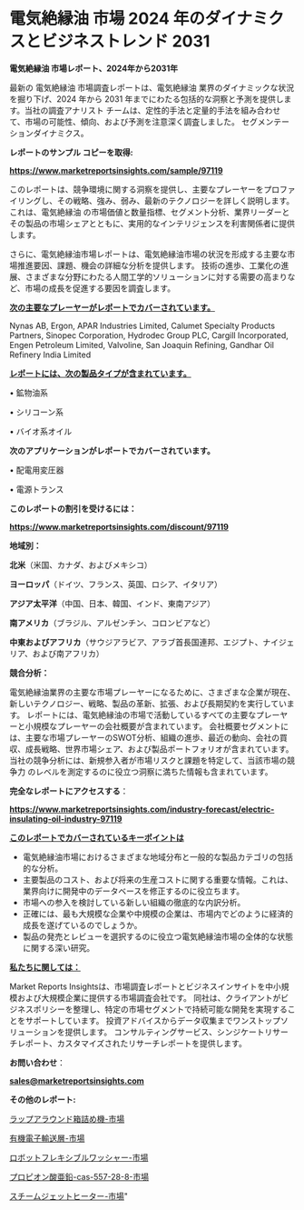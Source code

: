 # 電気絶縁油 市場 2024 年のダイナミクスとビジネストレンド 2031

<strong>電気絶縁油 市場レポート、2024年から2031年</strong>

最新の 電気絶縁油 市場調査レポートは、電気絶縁油 業界のダイナミックな状況を掘り下げ、2024 年から 2031 年までにわたる包括的な洞察と予測を提供します。当社の調査アナリスト チームは、定性的手法と定量的手法を組み合わせて、市場の可能性、傾向、および予測を注意深く調査しました。 セグメンテーションダイナミクス。



<strong>レポートのサンプル コピーを取得:</strong> <a href=https://www.marketreportsinsights.com/sample/97119>

<strong><u>https://www.marketreportsinsights.com/sample/97119</u></strong></a>

このレポートは、競争環境に関する洞察を提供し、主要なプレーヤーをプロファイリングし、その戦略、強み、弱み、最新のテクノロジーを詳しく説明します。 これは、電気絶縁油 の市場価値と数量指標、セグメント分析、業界リーダーとその製品の市場シェアとともに、実用的なインテリジェンスを利害関係者に提供します。

さらに、電気絶縁油市場レポートは、電気絶縁油市場の状況を形成する主要な市場推進要因、課題、機会の詳細な分析を提供します。 技術の進歩、工業化の進展、さまざまな分野にわたる人間工学的ソリューションに対する需要の高まりなど、市場の成長を促進する要因を調査します。



<strong><u>次の主要なプレーヤーがレポートでカバーされています。</u></strong>

Nynas AB, Ergon, APAR Industries Limited, Calumet Specialty Products Partners, Sinopec Corporation, Hydrodec Group PLC, Cargill Incorporated, Engen Petroleum Limited, Valvoline, San Joaquin Refining, Gandhar Oil Refinery India Limited



<strong><u><b>レポートには、次の製品タイプが含まれています。</b></u></strong>

• 鉱物油系

• シリコーン系

• バイオ系オイル



<strong><b>次のアプリケーションがレポートでカバーされています。</b></strong>

• 配電用変圧器

• 電源トランス



<strong><b>このレポートの割引を受けるには：</b></strong><a href=https://www.marketreportsinsights.com/discount/97119>

<strong><u>https://www.marketreportsinsights.com/discount/97119</u></strong></a>



<strong>地域別：</strong>



<strong>北米</strong>（米国、カナダ、およびメキシコ）



<strong>ヨーロッパ</strong>（ドイツ、フランス、英国、ロシア、イタリア）



<strong>アジア太平洋</strong>（中国、日本、韓国、インド、東南アジア）



<strong>南アメリカ</strong>（ブラジル、アルゼンチン、コロンビアなど）



<strong>中東およびアフリカ</strong>（サウジアラビア、アラブ首長国連邦、エジプト、ナイジェリア、および南アフリカ）



<strong>競合分析：</strong>

電気絶縁油業界の主要な市場プレーヤーになるために、さまざまな企業が現在、新しいテクノロジー、戦略、製品の革新、拡張、および長期契約を実行しています。 レポートには、電気絶縁油の市場で活動しているすべての主要なプレーヤーと小規模なプレーヤーの会社概要が含まれています。 会社概要セグメントには、主要な市場プレーヤーのSWOT分析、組織の進歩、最近の動向、会社の買収、成長戦略、世界市場シェア、および製品ポートフォリオが含まれています。 当社の競争分析には、新規参入者が市場リスクと課題を特定して、当該市場の競争力 のレベルを測定するのに役立つ洞察に満ちた情報も含まれています。



<strong>完全なレポートにアクセスする</strong>：

<a href=https://www.marketreportsinsights.com/industry-forecast/electric-insulating-oil-industry-97119>

<strong><u>https://www.marketreportsinsights.com/industry-forecast/electric-insulating-oil-industry-97119</u></strong></a>



<strong><u><b>このレポートでカバーされているキーポイントは</b></u></strong>
<ul>
  <li>電気絶縁油市場におけるさまざまな地域分布と一般的な製品カテゴリの包括的な分析。</li>
  <li>主要製品のコスト、および将来の生産コストに関する重要な情報。これは、業界向けに開発中のデータベースを修正するのに役立ちます。</li>
  <li>市場への参入を検討している新しい組織の徹底的な内訳分析。</li>
  <li>正確には、最も大規模な企業や中規模の企業は、市場内でどのように経済的成長を遂げているのでしょうか。</li>
  <li>製品の発売とレビューを選択するのに役立つ電気絶縁油市場の全体的な状態に関する深い研究。</li>
</ul>


<strong><u><b>私たちに関しては：</b></u></strong>

Market Reports Insightsは、市場調査レポートとビジネスインサイトを中小規模および大規模企業に提供する市場調査会社です。 同社は、クライアントがビジネスポリシーを整理し、特定の市場セグメントで持続可能な開発を実現することをサポートしています。 投資アドバイスからデータ収集までワンストップソリューションを提供します。 コンサルティングサービス、シンジケートリサーチレポート、カスタマイズされたリサーチレポートを提供します。



<strong><b>お問い合わせ</b></strong>：

<a href=mailto:sales@marketreportsinsights.com>

<strong><u>sales@marketreportsinsights.com</u></strong></a>



<strong>その他のレポート:</strong>

<a href=https://www.linkedin.com/pulse/ラップアラウンド箱詰め機-市場-2023-総合分析と事業成長戦略-2030-pr-news-hub-ymkdf/>ラップアラウンド箱詰め機-市場</a>

<a href=https://www.linkedin.com/pulse/有機電子輸送層-市場-2023-総利益と主要ベンダー-2030-trend-tracking-toolbox-24-analysis-newof/>有機電子輸送層-市場</a>

<a href=https://www.linkedin.com/pulse/ロボットフレキシブルワッシャー-市場-2023-収益と成長ドライバー-nog9c/>ロボットフレキシブルワッシャー-市場</a>

<a href=https://www.linkedin.com/pulse/プロピオン酸亜鉛-cas-557-28-8-市場-2023-競争分析と事業成長-wdfqf/>プロピオン酸亜鉛-cas-557-28-8-市場</a>

<a href=https://www.linkedin.com/pulse/スチームジェットヒーター-市場-2023-収益と成長ドライバー-2030-1hwpf/>スチームジェットヒーター-市場</a>"
